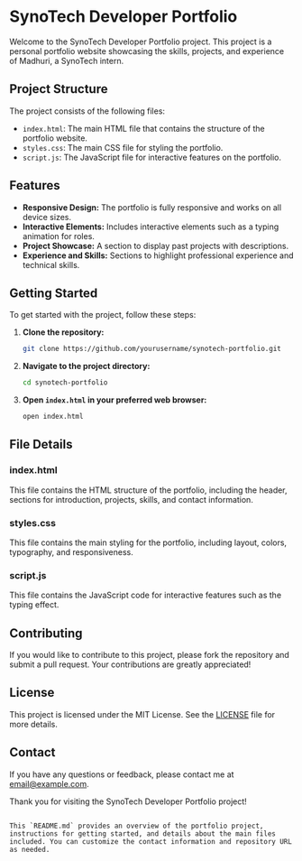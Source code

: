 # SynoTech Developer Portfolio

Welcome to the SynoTech Developer Portfolio project. This project is a personal portfolio website showcasing the skills, projects, and experience of Madhuri, a SynoTech intern.

## Project Structure

The project consists of the following files:

- `index.html`: The main HTML file that contains the structure of the portfolio website.
- `styles.css`: The main CSS file for styling the portfolio.
- `script.js`: The JavaScript file for interactive features on the portfolio.

## Features

- **Responsive Design:** The portfolio is fully responsive and works on all device sizes.
- **Interactive Elements:** Includes interactive elements such as a typing animation for roles.
- **Project Showcase:** A section to display past projects with descriptions.
- **Experience and Skills:** Sections to highlight professional experience and technical skills.

## Getting Started

To get started with the project, follow these steps:

1. **Clone the repository:**
   ```sh
   git clone https://github.com/yourusername/synotech-portfolio.git
   ```

2. **Navigate to the project directory:**
   ```sh
   cd synotech-portfolio
   ```

3. **Open `index.html` in your preferred web browser:**
   ```sh
   open index.html
   ```

## File Details

### index.html

This file contains the HTML structure of the portfolio, including the header, sections for introduction, projects, skills, and contact information.

### styles.css

This file contains the main styling for the portfolio, including layout, colors, typography, and responsiveness.

### script.js

This file contains the JavaScript code for interactive features such as the typing effect.

## Contributing

If you would like to contribute to this project, please fork the repository and submit a pull request. Your contributions are greatly appreciated!

## License

This project is licensed under the MIT License. See the [LICENSE](LICENSE) file for more details.

## Contact

If you have any questions or feedback, please contact me at [email@example.com](mailto:email@example.com).

Thank you for visiting the SynoTech Developer Portfolio project!
```

This `README.md` provides an overview of the portfolio project, instructions for getting started, and details about the main files included. You can customize the contact information and repository URL as needed.
